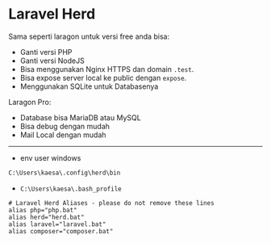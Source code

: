 # Laravel Herd

Sama seperti laragon untuk versi free anda bisa:
- Ganti versi PHP
- Ganti versi NodeJS
- Bisa menggunakan Nginx HTTPS dan domain `.test`.
- Bisa expose server local ke public dengan `expose`.
- Menggunakan SQLite untuk Databasenya

Laragon Pro:
- Database bisa MariaDB atau MySQL
- Bisa debug dengan mudah
- Mail Local dengan mudah


---
- env user windows
```txt
C:\Users\kaesa\.config\herd\bin
```


- `C:\Users\kaesa\.bash_profile` 

```bash_profile
# Laravel Herd Aliases - please do not remove these lines
alias php="php.bat"
alias herd="herd.bat"
alias laravel="laravel.bat"
alias composer="composer.bat"
```